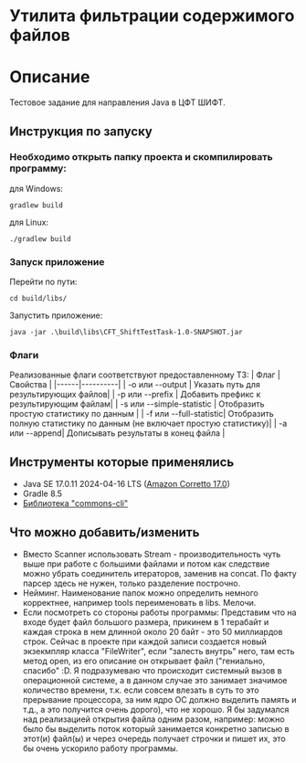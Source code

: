
# Утилита фильтрации содержимого файлов
# Описание
Тестовое задание для направления Java в ЦФТ ШИФТ.

## Инструкция по запуску

### Необходимо открыть папку проекта и скомпилировать программу: 

для Windows:
```terminal
gradlew build
```

для Linux:
```terminal
./gradlew build
```

### Запуск приложение

Перейти по пути:
```terminal
cd build/libs/
```

Запустить приложение: 
```terminal
java -jar .\build\libs\CFT_ShiftTestTask-1.0-SNAPSHOT.jar
```

### Флаги
Реализованные флаги соответствуют предоставленному ТЗ:
| Флаг | Свойства |
|------|----------|
| -o или --output | Указать путь для результирующих файлов|
| -p или --prefix | Добавить префикс к результирующим файлам|
| -s или --simple-statistic | Отобразить простую статистику по данным |
| -f или --full-statistic| Отобразить полную статистику по данным (не включает простую статистику)|
| -a или --append| Дописывать результаты в конец файла |

## Инструменты которые применялись
- Java SE 17.0.11 2024-04-16 LTS ([Amazon Corretto 17.0](https://docs.aws.amazon.com/corretto/latest/corretto-17-ug/downloads-list.html))
- Gradle 8.5
- [Библиотека "commons-cli"](https://www.mvnrepository.com/artifact/commons-cli/commons-cli)

## Что можно добавить/изменить
- Вместо Scanner использовать Stream - производительность чуть выше при работе с большими файлами и потом как следствие можно убрать соединитель итераторов, заменив на concat. По факту парсер здесь не нужен, только разделение построчно.
- Нейминг. Наименование папок можно определить немного корректнее, например tools переименовать в libs. Мелочи.
- Если посмотреть со стороны работы программы: Представим что на входе будет файл большого размера, прикинем в 1 терабайт и каждая строка в нем длинной около 20 байт - это 50 миллиардов строк. Сейчас в проекте при каждой записи создается новый экзекмпляр класса "FileWriter", если "залесть внутрь" него, там есть метод open, из его описание он открывает файл ("гениально, спасибо" :D. Я подразумеваю что происходит системный вызов в операционной системе, а в данном случае это занимает значимое количество времени, т.к. если совсем влезать в суть то это прерывание процессора, за ним ядро OC должно выделить память и т.д., а это получится очень дорого), что не хорошо. Я бы задумался над реализацией открытия файла одним разом, например: можно было бы выделить поток который занимается конкретно записью в этот(и) файл(ы) и через очередь получает строчки и пишет их, это бы очень ускорило работу программы.
